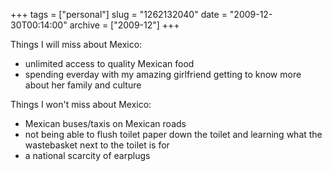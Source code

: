 +++
tags = ["personal"]
slug = "1262132040"
date = "2009-12-30T00:14:00"
archive = ["2009-12"]
+++

Things I will miss about Mexico:

- unlimited access to quality Mexican food 
- spending everday with my amazing girlfriend getting to know more about
  her family and culture 

Things I won't miss about Mexico:

- Mexican buses/taxis on Mexican roads 
- not being able to flush toilet paper down the toilet and learning what
  the wastebasket next to the toilet is for
- a national scarcity of earplugs
